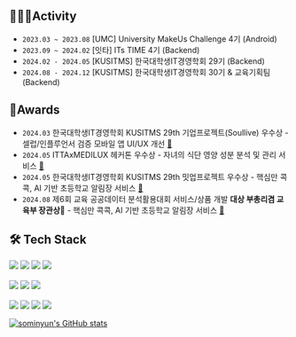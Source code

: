 ## 🤸🏻‍♀️Activity
- `2023.03 ~ 2023.08` [UMC] University MakeUs Challenge 4기 (Android)
- `2023.09 ~ 2024.02` [잇타] ITs TIME 4기 (Backend)
- `2024.02 - 2024.05` [KUSITMS] 한국대학생IT경영학회 29기 (Backend)
- `2024.08 - 2024.12` [KUSITMS] 한국대학생IT경영학회 30기 & 교육기획팀 (Backend)


## 🥇Awards
- `2024.03` 한국대학생IT경영학회 KUSITMS 29th 기업프로젝트(Soullive) 우수상 - 셀럽/인플루언서 검증 모바일 앱 UI/UX 개선  [🔗](https://github.com/soulive-A/Backend)
- `2024.05` ITTAxMEDILUX 헤커톤 우수상 - 자녀의 식단 영양 성분 분석 및 관리 서비스 [🔗](https://github.com/ITTAxMED-Hackathon-Team3/BE)
- `2024.05` 한국대학생IT경영학회 KUSITMS 29th 밋업프로젝트 우수상 - 핵심만 콕콕, AI 기반 초등학교 알림장 서비스 [🔗](https://github.com/Kusitms-29th-ASAP/Backend)
- `2024.08` 제6회 교육 공공데이터 분석활용대회 서비스/상품 개발 **대상 부총리겸 교육부 장관상**🥇 - 핵심만 콕콕, AI 기반 초등학교 알림장 서비스 [🔗](https://github.com/Kusitms-29th-ASAP/Backend)

## 🛠 Tech Stack
<img src="https://img.shields.io/badge/C-A8B9CC?style=for-the-badge&logo=C&logoColor=white"> <img src="https://img.shields.io/badge/PYTHON-3776AB?style=for-the-badge&logo=Python&logoColor=white"> <img src="https://img.shields.io/badge/JAVA-F7DF1E?style=for-the-badge&logo=java&logoColor=white"> <img src="https://img.shields.io/badge/KOTLIN-7F52FF?style=for-the-badge&logo=kotlin&logoColor=white"> 
<br></br>
<img src="https://img.shields.io/badge/HTML5-e34f26?style=for-the-badge&logo=html5&logoColor=white"> <img src="https://img.shields.io/badge/JavaScript-f7df1e?style=for-the-badge&logo=javascript&logoColor=white">
<img src="https://img.shields.io/badge/CSS-1572B6?style=for-the-badge&logo=CSS3&logoColor=white"> 
<br></br>
<img src="https://img.shields.io/badge/SpringBoot-6DB33F?style=for-the-badge&logo=SpringBoot&logoColor=white"/>
<img src="https://img.shields.io/badge/AWS-232F3E?style=for-the-badge&logo=amazonaws&logoColor=white"/>
<img src="https://img.shields.io/badge/Docker-2496ED?style=for-the-badge&logo=Docker&logoColor=white"/>
<img src="https://img.shields.io/badge/MySQL-4479A1?style=for-the-badge&logo=MySQL&logoColor=white"/>

<!-- ![header](https://capsule-render.vercel.app/api?type=waving&color=2559ed&height=300&section=header&text=Somin%20Yun&fontSize=90&fontColor=9df8f1) -->

[![sominyun's GitHub stats](https://github-readme-stats.vercel.app/api?username=sominyun&show_icons=true&theme=aqua&count_private=true)](https://github.com/anuraghazra/github-readme-stats)

<!--
**sominyun/sominyun** is a ✨ _special_ ✨ repository because its `README.md` (this file) appears on your GitHub profile.

Here are some ideas to get you started:

- 🔭 I’m currently working on ...
- 🌱 I’m currently learning ...
- 👯 I’m looking to collaborate on ...
- 🤔 I’m looking for help with ...
- 💬 Ask me about ...
- 📫 How to reach me: ...
- 😄 Pronouns: ...
- ⚡ Fun fact: ...
-->
